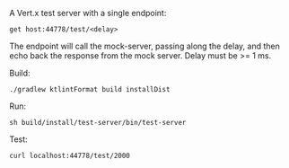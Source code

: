A Vert.x test server with a single endpoint:

    get host:44778/test/<delay>

The endpoint will call the mock-server, passing along the delay,
and then echo back the response from the mock server.
Delay must be >= 1 ms.

Build:

    ./gradlew ktlintFormat build installDist

Run:

    sh build/install/test-server/bin/test-server

Test:

    curl localhost:44778/test/2000
